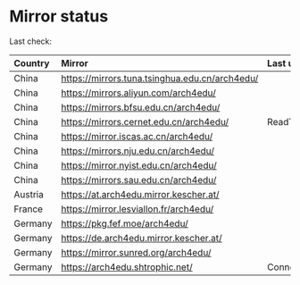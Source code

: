<script src="./time.js"></script>
# Mirror status
Last check: <script type="text/javascript">localize(1762003638.6591852);</script>

|Country|Mirror|Last update|
|:------|:-----|:----------|
|China|https://mirrors.tuna.tsinghua.edu.cn/arch4edu/|<script type="text/javascript">localize(1761547813);</script>|
|China|https://mirrors.aliyun.com/arch4edu/|<script type="text/javascript">localize(1761547813);</script>|
|China|https://mirrors.bfsu.edu.cn/arch4edu/|<script type="text/javascript">localize(1761547813);</script>|
|China|https://mirrors.cernet.edu.cn/arch4edu/|ReadTimeout|
|China|https://mirror.iscas.ac.cn/arch4edu/|<script type="text/javascript">localize(1761547813);</script>|
|China|https://mirrors.nju.edu.cn/arch4edu/|<script type="text/javascript">localize(1761547813);</script>|
|China|https://mirror.nyist.edu.cn/arch4edu/|<script type="text/javascript">localize(1761547813);</script>|
|China|https://mirrors.sau.edu.cn/arch4edu/|<script type="text/javascript">localize(1756795646);</script>|
|Austria|https://at.arch4edu.mirror.kescher.at/|<script type="text/javascript">localize(1761547813);</script>|
|France|https://mirror.lesviallon.fr/arch4edu/|<script type="text/javascript">localize(1761547813);</script>|
|Germany|https://pkg.fef.moe/arch4edu/|<script type="text/javascript">localize(1761547813);</script>|
|Germany|https://de.arch4edu.mirror.kescher.at/|<script type="text/javascript">localize(1761547813);</script>|
|Germany|https://mirror.sunred.org/arch4edu/|<script type="text/javascript">localize(1761547813);</script>|
|Germany|https://arch4edu.shtrophic.net/|ConnectionError|

<script src="./tablefilter/tablefilter.js"></script>
<script src="./table.js"></script>
